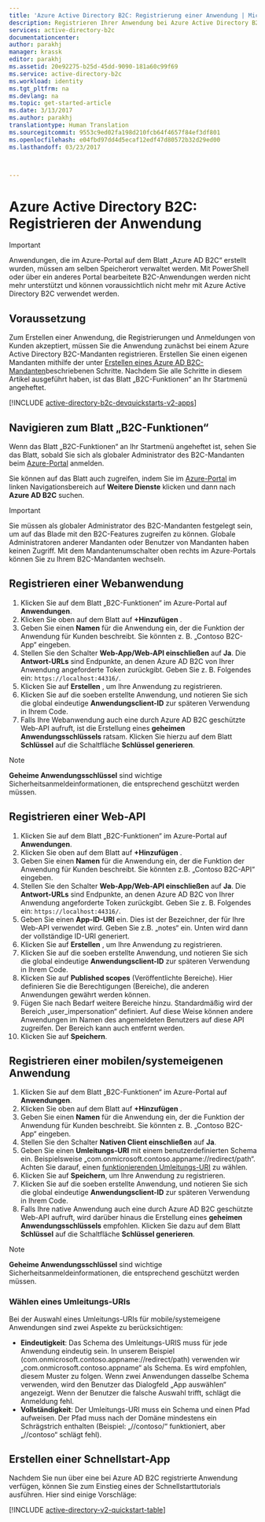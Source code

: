 ```yaml
---
title: 'Azure Active Directory B2C: Registrierung einer Anwendung | Microsoft Docs'
description: Registrieren Ihrer Anwendung bei Azure Active Directory B2C
services: active-directory-b2c
documentationcenter: 
author: parakhj
manager: krassk
editor: parakhj
ms.assetid: 20e92275-b25d-45dd-9090-181a60c99f69
ms.service: active-directory-b2c
ms.workload: identity
ms.tgt_pltfrm: na
ms.devlang: na
ms.topic: get-started-article
ms.date: 3/13/2017
ms.author: parakhj
translationtype: Human Translation
ms.sourcegitcommit: 9553c9ed02fa198d210fcb64f4657f84ef3df801
ms.openlocfilehash: e04fbd97dd4d5ecaf12edf47d80572b32d29ed00
ms.lasthandoff: 03/23/2017



---
```

# <a name="azure-active-directory-b2c-register-your-application"></a>Azure Active Directory B2C: Registrieren der Anwendung

> [!IMPORTANT]
> Anwendungen, die im Azure-Portal auf dem Blatt „Azure AD B2C“ erstellt wurden, müssen am selben Speicherort verwaltet werden. Mit PowerShell oder über ein anderes Portal bearbeitete B2C-Anwendungen werden nicht mehr unterstützt und können voraussichtlich nicht mehr mit Azure Active Directory B2C verwendet werden.
> 
> 

## <a name="prerequisite"></a>Voraussetzung
Zum Erstellen einer Anwendung, die Registrierungen und Anmeldungen von Kunden akzeptiert, müssen Sie die Anwendung zunächst bei einem Azure Active Directory B2C-Mandanten registrieren. Erstellen Sie einen eigenen Mandanten mithilfe der unter [Erstellen eines Azure AD B2C-Mandanten](active-directory-b2c-get-started.md)beschriebenen Schritte. Nachdem Sie alle Schritte in diesem Artikel ausgeführt haben, ist das Blatt „B2C-Funktionen“ an Ihr Startmenü angeheftet.

[!INCLUDE [active-directory-b2c-devquickstarts-v2-apps](../../includes/active-directory-b2c-devquickstarts-v2-apps.md)]

## <a name="navigate-to-the-b2c-features-blade"></a>Navigieren zum Blatt „B2C-Funktionen“
Wenn das Blatt „B2C-Funktionen“ an Ihr Startmenü angeheftet ist, sehen Sie das Blatt, sobald Sie sich als globaler Administrator des B2C-Mandanten beim [Azure-Portal](https://portal.azure.com/) anmelden.

Sie können auf das Blatt auch zugreifen, indem Sie im [Azure-Portal](https://portal.azure.com/) im linken Navigationsbereich auf **Weitere Dienste** klicken und dann nach **Azure AD B2C** suchen.

> [!IMPORTANT]
> Sie müssen als globaler Administrator des B2C-Mandanten festgelegt sein, um auf das Blade mit den B2C-Features zugreifen zu können. Globale Administratoren anderer Mandanten oder Benutzer von Mandanten haben keinen Zugriff.  Mit dem Mandantenumschalter oben rechts im Azure-Portals können Sie zu Ihrem B2C-Mandanten wechseln.
> 
> 

## <a name="register-a-web-application"></a>Registrieren einer Webanwendung
1. Klicken Sie auf dem Blatt „B2C-Funktionen“ im Azure-Portal auf **Anwendungen**.
2. Klicken Sie oben auf dem Blatt auf **+Hinzufügen** .
3. Geben Sie einen **Namen** für die Anwendung ein, der die Funktion der Anwendung für Kunden beschreibt. Sie könnten z. B. „Contoso B2C-App“ eingeben.
4. Stellen Sie den Schalter **Web-App/Web-API einschließen** auf **Ja**. Die **Antwort-URLs** sind Endpunkte, an denen Azure AD B2C von Ihrer Anwendung angeforderte Token zurückgibt. Geben Sie z. B. Folgendes ein: `https://localhost:44316/`.
5. Klicken Sie auf **Erstellen** , um Ihre Anwendung zu registrieren.
6. Klicken Sie auf die soeben erstellte Anwendung, und notieren Sie sich die global eindeutige **Anwendungsclient-ID** zur späteren Verwendung in Ihrem Code. 
7. Falls Ihre Webanwendung auch eine durch Azure AD B2C geschützte Web-API aufruft, ist die Erstellung eines **geheimen Anwendungsschlüssels** ratsam. Klicken Sie hierzu auf dem Blatt **Schlüssel** auf die Schaltfläche **Schlüssel generieren**.

> [!NOTE]
> **Geheime Anwendungsschlüssel** sind wichtige Sicherheitsanmeldeinformationen, die entsprechend geschützt werden müssen.
> 
   

## <a name="register-a-web-api"></a>Registrieren einer Web-API
1. Klicken Sie auf dem Blatt „B2C-Funktionen“ im Azure-Portal auf **Anwendungen**.
2. Klicken Sie oben auf dem Blatt auf **+Hinzufügen** .
3. Geben Sie einen **Namen** für die Anwendung ein, der die Funktion der Anwendung für Kunden beschreibt. Sie könnten z.B. „Contoso B2C-API“ eingeben.
4. Stellen Sie den Schalter **Web-App/Web-API einschließen** auf **Ja**. Die **Antwort-URLs** sind Endpunkte, an denen Azure AD B2C von Ihrer Anwendung angeforderte Token zurückgibt. Geben Sie z. B. Folgendes ein: `https://localhost:44316/`.
5. Geben Sie einen **App-ID-URI** ein. Dies ist der Bezeichner, der für Ihre Web-API verwendet wird. Geben Sie z.B. „notes“ ein. Unten wird dann der vollständige ID-URI generiert. 
6. Klicken Sie auf **Erstellen** , um Ihre Anwendung zu registrieren.
7. Klicken Sie auf die soeben erstellte Anwendung, und notieren Sie sich die global eindeutige **Anwendungsclient-ID** zur späteren Verwendung in Ihrem Code.
8. Klicken Sie auf **Published scopes** (Veröffentlichte Bereiche). Hier definieren Sie die Berechtigungen (Bereiche), die anderen Anwendungen gewährt werden können.
9. Fügen Sie nach Bedarf weitere Bereiche hinzu. Standardmäßig wird der Bereich „user_impersonation“ definiert. Auf diese Weise können andere Anwendungen im Namen des angemeldeten Benutzers auf diese API zugreifen. Der Bereich kann auch entfernt werden. 
10. Klicken Sie auf **Speichern**.

## <a name="register-a-mobilenative-application"></a>Registrieren einer mobilen/systemeigenen Anwendung
1. Klicken Sie auf dem Blatt „B2C-Funktionen“ im Azure-Portal auf **Anwendungen**.
2. Klicken Sie oben auf dem Blatt auf **+Hinzufügen** .
3. Geben Sie einen **Namen** für die Anwendung ein, der die Funktion der Anwendung für Kunden beschreibt. Sie könnten z. B. „Contoso B2C-App“ eingeben.
4. Stellen Sie den Schalter **Nativen Client einschließen** auf **Ja**.
5. Geben Sie einen **Umleitungs-URI** mit einem benutzerdefinierten Schema ein. Beispielsweise „com.onmicrosoft.contoso.appname://redirect/path“. Achten Sie darauf, einen [funktionierenden Umleitungs-URI](#choosing-a-redirect-uri) zu wählen.
6. Klicken Sie auf **Speichern**, um Ihre Anwendung zu registrieren.
7. Klicken Sie auf die soeben erstellte Anwendung, und notieren Sie sich die global eindeutige **Anwendungsclient-ID** zur späteren Verwendung in Ihrem Code.
8. Falls Ihre native Anwendung auch eine durch Azure AD B2C geschützte Web-API aufruft, wird darüber hinaus die Erstellung eines **geheimen Anwendungsschlüssels** empfohlen. Klicken Sie dazu auf dem Blatt **Schlüssel** auf die Schaltfläche **Schlüssel generieren**.

> [!NOTE]
> **Geheime Anwendungsschlüssel** sind wichtige Sicherheitsanmeldeinformationen, die entsprechend geschützt werden müssen.
> 

### <a name="choosing-a-redirect-uri"></a>Wählen eines Umleitungs-URIs
Bei der Auswahl eines Umleitungs-URIs für mobile/systemeigene Anwendungen sind zwei Aspekte zu berücksichtigen: 
* **Eindeutigkeit**: Das Schema des Umleitungs-URIS muss für jede Anwendung eindeutig sein. In unserem Beispiel (com.onmicrosoft.contoso.appname://redirect/path) verwenden wir „com.onmicrosoft.contoso.appname“ als Schema. Es wird empfohlen, diesem Muster zu folgen. Wenn zwei Anwendungen dasselbe Schema verwenden, wird den Benutzer das Dialogfeld „App auswählen“ angezeigt. Wenn der Benutzer die falsche Auswahl trifft, schlägt die Anmeldung fehl. 
* **Vollständigkeit**: Der Umleitungs-URI muss ein Schema und einen Pfad aufweisen. Der Pfad muss nach der Domäne mindestens ein Schrägstrich enthalten (Beispiel: „//contoso/“ funktioniert, aber „//contoso“ schlägt fehl). 

## <a name="build-a-quick-start-application"></a>Erstellen einer Schnellstart-App
Nachdem Sie nun über eine bei Azure AD B2C registrierte Anwendung verfügen, können Sie zum Einstieg eines der Schnellstarttutorials ausführen. Hier sind einige Vorschläge:

[!INCLUDE [active-directory-v2-quickstart-table](../../includes/active-directory-b2c-quickstart-table.md)]


